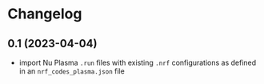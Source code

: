 # Changelog

## 0.1 (2023-04-04)

- import Nu Plasma `.run` files with existing `.nrf` configurations as defined in an
  `nrf_codes_plasma.json` file